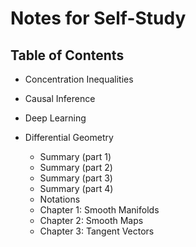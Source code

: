 # Notes for Self-Study 

## Table of Contents
- Concentration Inequalities

- Causal Inference

- Deep Learning

- Differential Geometry
	- Summary (part 1)
	- Summary (part 2)
	- Summary (part 3)
	- Summary (part 4)
	- Notations 
	- Chapter 1: Smooth Manifolds
	- Chapter 2: Smooth Maps
	- Chapter 3: Tangent Vectors

